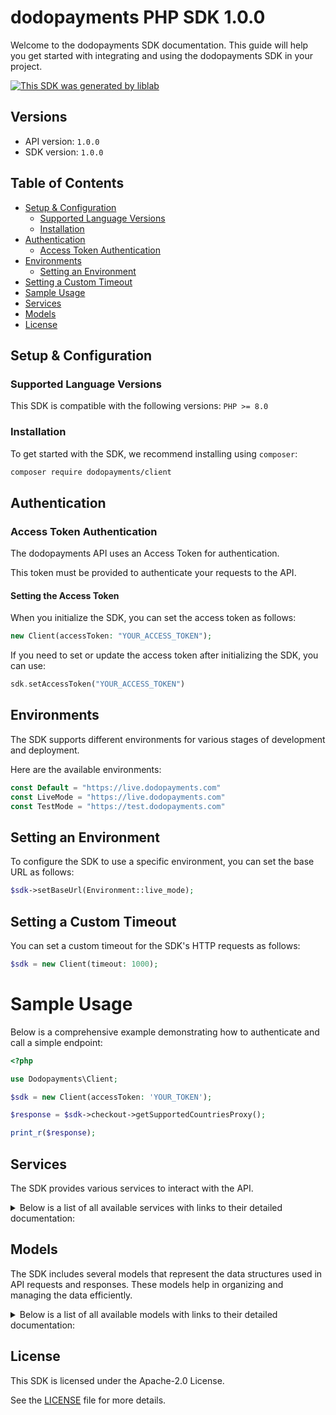 # dodopayments PHP SDK 1.0.0


Welcome to the dodopayments SDK documentation. This guide will help you get started with integrating and using the dodopayments SDK in your project.

[![This SDK was generated by liblab](https://public-liblab-readme-assets.s3.us-east-1.amazonaws.com/built-by-liblab-icon.svg)](https://liblab.com/?utm_source=readme)

## Versions

- API version: `1.0.0`
- SDK version: `1.0.0`

## Table of Contents
- [Setup & Configuration](#setup--configuration)
	- [Supported Language Versions](#supported-language-versions)
	- [Installation](#installation)
- [Authentication](#authentication)
	- [Access Token Authentication](#access-token-authentication)
- [Environments](#environments)
	- [Setting an Environment](#setting-an-environment)
- [Setting a Custom Timeout](#setting-a-custom-timeout)
- [Sample Usage](#sample-usage)
- [Services](#services)
- [Models](#models)
- [License](#license)

## Setup & Configuration

### Supported Language Versions

This SDK is compatible with the following versions: `PHP >= 8.0`

### Installation

To get started with the SDK, we recommend installing using `composer`:

```bash
composer require dodopayments/client
```

## Authentication

### Access Token Authentication
The dodopayments API uses an Access Token for authentication.

This token must be provided to authenticate your requests to the API.

#### Setting the Access Token

When you initialize the SDK, you can set the access token as follows:

```php
new Client(accessToken: "YOUR_ACCESS_TOKEN");
```

If you need to set or update the access token after initializing the SDK, you can use:

```php
sdk.setAccessToken("YOUR_ACCESS_TOKEN")
```


## Environments

The SDK supports different environments for various stages of development and deployment.

Here are the available environments:

```php
const Default = "https://live.dodopayments.com"
const LiveMode = "https://live.dodopayments.com"
const TestMode = "https://test.dodopayments.com"
```

## Setting an Environment

To configure the SDK to use a specific environment, you can set the base URL as follows:

```php
$sdk->setBaseUrl(Environment::live_mode);
```



## Setting a Custom Timeout

You can set a custom timeout for the SDK's HTTP requests as follows:

```php
$sdk = new Client(timeout: 1000);
```

# Sample Usage

Below is a comprehensive example demonstrating how to authenticate and call a simple endpoint:

```php
<?php

use Dodopayments\Client;

$sdk = new Client(accessToken: 'YOUR_TOKEN');

$response = $sdk->checkout->getSupportedCountriesProxy();

print_r($response);

```

## Services

The SDK provides various services to interact with the API.

<details> 
<summary>Below is a list of all available services with links to their detailed documentation:</summary>

| Name |
| :--- |
| [Checkout](documentation/services/Checkout.md) |
| [Customers](documentation/services/Customers.md) |
| [Discounts](documentation/services/Discounts.md) |
| [Disputes](documentation/services/Disputes.md) |
| [Invoices](documentation/services/Invoices.md) |
| [LicenseKeys](documentation/services/LicenseKeys.md) |
| [Licenses](documentation/services/Licenses.md) |
| [Payments](documentation/services/Payments.md) |
| [Payouts](documentation/services/Payouts.md) |
| [Products](documentation/services/Products.md) |
| [Refunds](documentation/services/Refunds.md) |
| [Subscriptions](documentation/services/Subscriptions.md) |
| [WebhookEvents](documentation/services/WebhookEvents.md) |
| [OutgoingWebhooks](documentation/services/OutgoingWebhooks.md) |
</details>

## Models

The SDK includes several models that represent the data structures used in API requests and responses. These models help in organizing and managing the data efficiently.

<details> 
<summary>Below is a list of all available models with links to their detailed documentation:</summary>

| Name       | Description |
| :--------- | :---------- |
| [CountryCodeAlpha2](documentation/models/CountryCodeAlpha2.md) | ISO country code alpha2 variant |
| [GetCustomersListResponse](documentation/models/GetCustomersListResponse.md) |  |
| [CreateCustomerRequest](documentation/models/CreateCustomerRequest.md) |  |
| [CustomerResponse](documentation/models/CustomerResponse.md) |  |
| [PatchCustomerRequest](documentation/models/PatchCustomerRequest.md) |  |
| [GetDiscountsListResponse](documentation/models/GetDiscountsListResponse.md) |  |
| [CreateDiscountRequest](documentation/models/CreateDiscountRequest.md) | Request body for creating a discount. `code` is optional; if not provided, we generate a random 16-char code. |
| [DiscountResponse](documentation/models/DiscountResponse.md) |  |
| [PatchDiscountRequest](documentation/models/PatchDiscountRequest.md) | Request body for patching (updating) a discount. All fields are optional and only update if provided. |
| [GetDisputesListResponse](documentation/models/GetDisputesListResponse.md) |  |
| [DisputeStatus](documentation/models/DisputeStatus.md) |  |
| [DisputeStage](documentation/models/DisputeStage.md) |  |
| [DisputeResponse](documentation/models/DisputeResponse.md) |  |
| [ListLicenseKeyInstancesResponse](documentation/models/ListLicenseKeyInstancesResponse.md) |  |
| [LicenseKeyInstanceResponse](documentation/models/LicenseKeyInstanceResponse.md) |  |
| [PatchLicenseKeyInstanceRequest](documentation/models/PatchLicenseKeyInstanceRequest.md) |  |
| [ListLicenseKeysResponse](documentation/models/ListLicenseKeysResponse.md) |  |
| [LicenseKeyStatus](documentation/models/LicenseKeyStatus.md) |  |
| [LicenseKeyResponse](documentation/models/LicenseKeyResponse.md) |  |
| [PatchLicenseKeyRequest](documentation/models/PatchLicenseKeyRequest.md) |  |
| [ActivateLicenseKeyRequest](documentation/models/ActivateLicenseKeyRequest.md) |  |
| [DeactivateLicenseKeyRequest](documentation/models/DeactivateLicenseKeyRequest.md) |  |
| [ValidateLicenseKeyRequest](documentation/models/ValidateLicenseKeyRequest.md) |  |
| [ValidateLicenseKeyResponse](documentation/models/ValidateLicenseKeyResponse.md) |  |
| [GetPaymentsListResponse](documentation/models/GetPaymentsListResponse.md) |  |
| [IntentStatus](documentation/models/IntentStatus.md) |  |
| [CreateOneTimePaymentRequest](documentation/models/CreateOneTimePaymentRequest.md) |  |
| [CreateOneTimePaymentResponse](documentation/models/CreateOneTimePaymentResponse.md) |  |
| [PaymentResponse](documentation/models/PaymentResponse.md) |  |
| [GetPayoutsResponseList](documentation/models/GetPayoutsResponseList.md) |  |
| [GetProductsListResponse](documentation/models/GetProductsListResponse.md) |  |
| [CreateProductRequest](documentation/models/CreateProductRequest.md) |  |
| [GetProductResponse](documentation/models/GetProductResponse.md) |  |
| [PatchProductRequest](documentation/models/PatchProductRequest.md) |  |
| [UpdateProductImageResponse](documentation/models/UpdateProductImageResponse.md) |  |
| [GetRefundsListResponse](documentation/models/GetRefundsListResponse.md) |  |
| [RefundStatus](documentation/models/RefundStatus.md) |  |
| [CreateRefundRequest](documentation/models/CreateRefundRequest.md) |  |
| [RefundResponse](documentation/models/RefundResponse.md) |  |
| [GetSubscriptionsListResponse](documentation/models/GetSubscriptionsListResponse.md) |  |
| [SubscriptionStatus](documentation/models/SubscriptionStatus.md) |  |
| [CreateSubscriptionRequest](documentation/models/CreateSubscriptionRequest.md) | Request payload for creating a new subscription This struct represents the data required to create a new subscription in the system. It includes details about the product, quantity, customer information, and billing details. |
| [CreateSubscriptionResponse](documentation/models/CreateSubscriptionResponse.md) |  |
| [SubscriptionResponse](documentation/models/SubscriptionResponse.md) | Response struct representing subscription details |
| [PatchSubscriptionRequest](documentation/models/PatchSubscriptionRequest.md) |  |
| [ListWebhookEventsResponse](documentation/models/ListWebhookEventsResponse.md) |  |
| [WebhookEventLogResponse](documentation/models/WebhookEventLogResponse.md) |  |
| [OutgoingWebhook](documentation/models/OutgoingWebhook.md) |  |
| [DiscountType](documentation/models/DiscountType.md) |  |
| [GetPaymentsListResponseItem](documentation/models/GetPaymentsListResponseItem.md) |  |
| [Currency](documentation/models/Currency.md) |  |
| [CustomerLimitedDetailsResponse](documentation/models/CustomerLimitedDetailsResponse.md) |  |
| [BillingAddress](documentation/models/BillingAddress.md) |  |
| [CustomerRequest](documentation/models/CustomerRequest.md) |  |
| [OneTimeProductCartItemReq](documentation/models/OneTimeProductCartItemReq.md) |  |
| [AttachExistingCustomer](documentation/models/AttachExistingCustomer.md) |  |
| [CreateNewCustomer](documentation/models/CreateNewCustomer.md) |  |
| [OneTimeProductCartItemResponse](documentation/models/OneTimeProductCartItemResponse.md) |  |
| [PayoutsResponse](documentation/models/PayoutsResponse.md) |  |
| [PayoutStatus](documentation/models/PayoutStatus.md) |  |
| [GetProductsListResponseItem](documentation/models/GetProductsListResponseItem.md) |  |
| [Price](documentation/models/Price.md) |  |
| [TaxCategory](documentation/models/TaxCategory.md) | Represents the different categories of taxation applicable to various products and services. |
| [Price_1](documentation/models/Price1.md) |  |
| [Price_2](documentation/models/Price2.md) |  |
| [Price_1Type](documentation/models/Price1Type.md) |  |
| [TimeInterval](documentation/models/TimeInterval.md) |  |
| [Price_2Type](documentation/models/Price2Type.md) |  |
| [LicenseKeyDuration](documentation/models/LicenseKeyDuration.md) |  |
| [OutgoingWebhookData](documentation/models/OutgoingWebhookData.md) |  |
| [EventType](documentation/models/EventType.md) | Event types for Dodo events |
| [OutgoingWebhookData_1](documentation/models/OutgoingWebhookData1.md) |  |
| [OutgoingWebhookData_2](documentation/models/OutgoingWebhookData2.md) |  |
| [OutgoingWebhookData_3](documentation/models/OutgoingWebhookData3.md) |  |
| [OutgoingWebhookData_4](documentation/models/OutgoingWebhookData4.md) |  |
| [OutgoingWebhookData_5](documentation/models/OutgoingWebhookData5.md) |  |
| [OutgoingWebhookData_1PayloadType](documentation/models/OutgoingWebhookData1PayloadType.md) |  |
| [OutgoingWebhookData_2PayloadType](documentation/models/OutgoingWebhookData2PayloadType.md) |  |
| [OutgoingWebhookData_3PayloadType](documentation/models/OutgoingWebhookData3PayloadType.md) |  |
| [OutgoingWebhookData_4PayloadType](documentation/models/OutgoingWebhookData4PayloadType.md) |  |
| [OutgoingWebhookData_5PayloadType](documentation/models/OutgoingWebhookData5PayloadType.md) |  |
</details>

## License

This SDK is licensed under the Apache-2.0 License.

See the [LICENSE](LICENSE) file for more details.




<!-- This file was generated by liblab | https://liblab.com/ -->